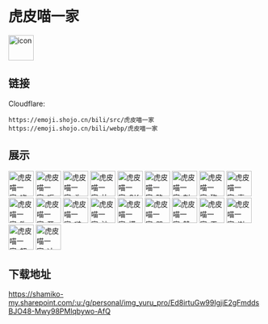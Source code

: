 # 虎皮喵一家
<img src="https://emoji.shojo.cn/bili/src/虎皮喵一家/icon.png" width="50" height="50" alt="icon">

## 链接
Cloudflare:
```
https://emoji.shojo.cn/bili/src/虎皮喵一家
https://emoji.shojo.cn/bili/webp/虎皮喵一家
```
## 展示
<img src="https://emoji.shojo.cn/bili/src/虎皮喵一家/虎皮喵一家-吃惊.png" width="50" height="50" alt="虎皮喵一家-吃惊">
<img src="https://emoji.shojo.cn/bili/src/虎皮喵一家/虎皮喵一家-呕.png" width="50" height="50" alt="虎皮喵一家-呕">
<img src="https://emoji.shojo.cn/bili/src/虎皮喵一家/虎皮喵一家-头笑掉了.png" width="50" height="50" alt="虎皮喵一家-头笑掉了">
<img src="https://emoji.shojo.cn/bili/src/虎皮喵一家/虎皮喵一家-比心.png" width="50" height="50" alt="虎皮喵一家-比心">
<img src="https://emoji.shojo.cn/bili/src/虎皮喵一家/虎皮喵一家-OK.png" width="50" height="50" alt="虎皮喵一家-OK">
<img src="https://emoji.shojo.cn/bili/src/虎皮喵一家/虎皮喵一家-略略略.png" width="50" height="50" alt="虎皮喵一家-略略略">
<img src="https://emoji.shojo.cn/bili/src/虎皮喵一家/虎皮喵一家-刺激.png" width="50" height="50" alt="虎皮喵一家-刺激">
<img src="https://emoji.shojo.cn/bili/src/虎皮喵一家/虎皮喵一家-狗带.png" width="50" height="50" alt="虎皮喵一家-狗带">
<img src="https://emoji.shojo.cn/bili/src/虎皮喵一家/虎皮喵一家-喜欢.png" width="50" height="50" alt="虎皮喵一家-喜欢">
<img src="https://emoji.shojo.cn/bili/src/虎皮喵一家/虎皮喵一家-吹牛.png" width="50" height="50" alt="虎皮喵一家-吹牛">
<img src="https://emoji.shojo.cn/bili/src/虎皮喵一家/虎皮喵一家-开心.png" width="50" height="50" alt="虎皮喵一家-开心">
<img src="https://emoji.shojo.cn/bili/src/虎皮喵一家/虎皮喵一家-啵叽.png" width="50" height="50" alt="虎皮喵一家-啵叽">
<img src="https://emoji.shojo.cn/bili/src/虎皮喵一家/虎皮喵一家-沙雕.png" width="50" height="50" alt="虎皮喵一家-沙雕">
<img src="https://emoji.shojo.cn/bili/src/虎皮喵一家/虎皮喵一家-摸摸.png" width="50" height="50" alt="虎皮喵一家-摸摸">
<img src="https://emoji.shojo.cn/bili/src/虎皮喵一家/虎皮喵一家-哭哭.png" width="50" height="50" alt="虎皮喵一家-哭哭">
<img src="https://emoji.shojo.cn/bili/src/虎皮喵一家/虎皮喵一家-赞.png" width="50" height="50" alt="虎皮喵一家-赞">
<img src="https://emoji.shojo.cn/bili/src/虎皮喵一家/虎皮喵一家-干杯~.png" width="50" height="50" alt="虎皮喵一家-干杯~">
<img src="https://emoji.shojo.cn/bili/src/虎皮喵一家/虎皮喵一家-谢谢.png" width="50" height="50" alt="虎皮喵一家-谢谢">
<img src="https://emoji.shojo.cn/bili/src/虎皮喵一家/虎皮喵一家-超棒.png" width="50" height="50" alt="虎皮喵一家-超棒">
<img src="https://emoji.shojo.cn/bili/src/虎皮喵一家/虎皮喵一家-冲鸭.png" width="50" height="50" alt="虎皮喵一家-冲鸭">

## 下载地址

https://shamiko-my.sharepoint.com/:u:/g/personal/img_yuru_pro/Ed8irtuGw99IgjiE2gFmddsBJO48-Mwy98PMlqbywo-AfQ